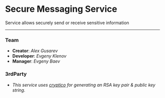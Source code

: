 # Secure Messaging Service

Service allows securely send or receive sensitive information

---
### Team
* **Creator**:  _Alex Gusarev_
* **Developer**:  _Evgeny Klenov_
* **Manager**:  _Evgeny Baev_

### 3rdParty
*  _This service uses <a href="https://github.com/wwwtyro/cryptico">cryptico</a> for generating an RSA key pair & public key string._
